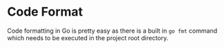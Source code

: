 # Code Format

Code formatting in Go is pretty easy as there is a built in `go fmt` command which needs to be executed in the project root directory.
